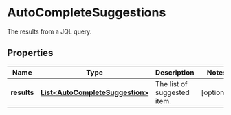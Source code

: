 

# AutoCompleteSuggestions

The results from a JQL query.

## Properties

| Name | Type | Description | Notes |
|------------ | ------------- | ------------- | -------------|
|**results** | [**List&lt;AutoCompleteSuggestion&gt;**](AutoCompleteSuggestion.md) | The list of suggested item. |  [optional] |



